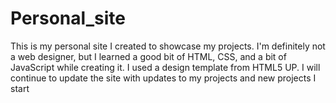 # Personal_site
This is my personal site I created to showcase my projects. I'm definitely not a web designer, but I learned a good bit of HTML, CSS, and a bit of JavaScript while creating it.
I used a design template from HTML5 UP. 
I will continue to update the site with updates to my projects and new projects I start
